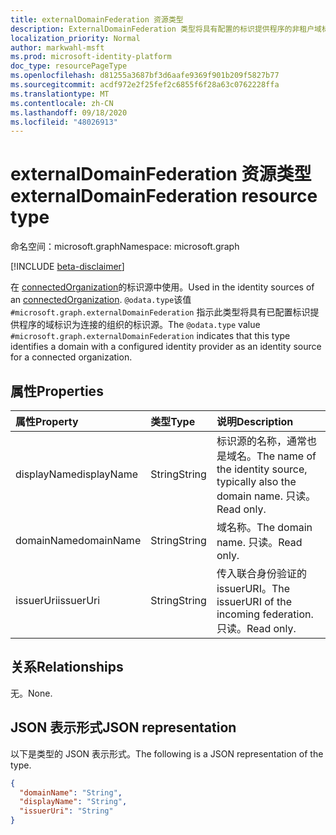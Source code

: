 ```yaml
---
title: externalDomainFederation 资源类型
description: ExternalDomainFederation 类型将具有配置的标识提供程序的非租户域标识为连接的组织的标识源。
localization_priority: Normal
author: markwahl-msft
ms.prod: microsoft-identity-platform
doc_type: resourcePageType
ms.openlocfilehash: d81255a3687bf3d6aafe9369f901b209f5827b77
ms.sourcegitcommit: acdf972e2f25fef2c6855f6f28a63c0762228ffa
ms.translationtype: MT
ms.contentlocale: zh-CN
ms.lasthandoff: 09/18/2020
ms.locfileid: "48026913"
---
```

# <a name="externaldomainfederation-resource-type"></a><span data-ttu-id="af9e0-103">externalDomainFederation 资源类型</span><span class="sxs-lookup"><span data-stu-id="af9e0-103">externalDomainFederation resource type</span></span>

<span data-ttu-id="af9e0-104">命名空间：microsoft.graph</span><span class="sxs-lookup"><span data-stu-id="af9e0-104">Namespace: microsoft.graph</span></span>

[!INCLUDE [beta-disclaimer](../../includes/beta-disclaimer.md)]

<span data-ttu-id="af9e0-105">在 [connectedOrganization](connectedOrganization.md)的标识源中使用。</span><span class="sxs-lookup"><span data-stu-id="af9e0-105">Used in the identity sources of an [connectedOrganization](connectedOrganization.md).</span></span> <span data-ttu-id="af9e0-106">`@odata.type`该值 `#microsoft.graph.externalDomainFederation` 指示此类型将具有已配置标识提供程序的域标识为连接的组织的标识源。</span><span class="sxs-lookup"><span data-stu-id="af9e0-106">The `@odata.type` value `#microsoft.graph.externalDomainFederation` indicates that this type identifies a domain with a configured identity provider as an identity source for a connected organization.</span></span>

## <a name="properties"></a><span data-ttu-id="af9e0-107">属性</span><span class="sxs-lookup"><span data-stu-id="af9e0-107">Properties</span></span>

| <span data-ttu-id="af9e0-108">属性</span><span class="sxs-lookup"><span data-stu-id="af9e0-108">Property</span></span>                     | <span data-ttu-id="af9e0-109">类型</span><span class="sxs-lookup"><span data-stu-id="af9e0-109">Type</span></span>                      | <span data-ttu-id="af9e0-110">说明</span><span class="sxs-lookup"><span data-stu-id="af9e0-110">Description</span></span> |
| :--------------------------- | :------------------------ | :---------- |
| <span data-ttu-id="af9e0-111">displayName</span><span class="sxs-lookup"><span data-stu-id="af9e0-111">displayName</span></span> |<span data-ttu-id="af9e0-112">String</span><span class="sxs-lookup"><span data-stu-id="af9e0-112">String</span></span> | <span data-ttu-id="af9e0-113">标识源的名称，通常也是域名。</span><span class="sxs-lookup"><span data-stu-id="af9e0-113">The name of the identity source, typically also the domain name.</span></span> <span data-ttu-id="af9e0-114">只读。</span><span class="sxs-lookup"><span data-stu-id="af9e0-114">Read only.</span></span> |
| <span data-ttu-id="af9e0-115">domainName</span><span class="sxs-lookup"><span data-stu-id="af9e0-115">domainName</span></span> |<span data-ttu-id="af9e0-116">String</span><span class="sxs-lookup"><span data-stu-id="af9e0-116">String</span></span> | <span data-ttu-id="af9e0-117">域名称。</span><span class="sxs-lookup"><span data-stu-id="af9e0-117">The domain name.</span></span> <span data-ttu-id="af9e0-118">只读。</span><span class="sxs-lookup"><span data-stu-id="af9e0-118">Read only.</span></span> |
| <span data-ttu-id="af9e0-119">issuerUri</span><span class="sxs-lookup"><span data-stu-id="af9e0-119">issuerUri</span></span> |<span data-ttu-id="af9e0-120">String</span><span class="sxs-lookup"><span data-stu-id="af9e0-120">String</span></span> | <span data-ttu-id="af9e0-121">传入联合身份验证的 issuerURI。</span><span class="sxs-lookup"><span data-stu-id="af9e0-121">The issuerURI of the incoming federation.</span></span> <span data-ttu-id="af9e0-122">只读。</span><span class="sxs-lookup"><span data-stu-id="af9e0-122">Read only.</span></span> |

## <a name="relationships"></a><span data-ttu-id="af9e0-123">关系</span><span class="sxs-lookup"><span data-stu-id="af9e0-123">Relationships</span></span>

<span data-ttu-id="af9e0-124">无。</span><span class="sxs-lookup"><span data-stu-id="af9e0-124">None.</span></span>

## <a name="json-representation"></a><span data-ttu-id="af9e0-125">JSON 表示形式</span><span class="sxs-lookup"><span data-stu-id="af9e0-125">JSON representation</span></span>

<span data-ttu-id="af9e0-126">以下是类型的 JSON 表示形式。</span><span class="sxs-lookup"><span data-stu-id="af9e0-126">The following is a JSON representation of the type.</span></span>

<!-- {
  "blockType": "resource",
  "optionalProperties": [

  ],
  "@odata.type": "microsoft.graph.externalDomainFederation",
  "baseType": "microsoft.graph.identitySource"
}-->

```json
{
  "domainName": "String",
  "displayName": "String",
  "issuerUri": "String"
}
```

<!-- uuid: 16cd6b66-4b1a-43a1-adaf-3a886856ed98
2019-02-04 14:57:30 UTC -->
<!-- {
  "type": "#page.annotation",
  "description": "externalDomainFederation resource type",
  "keywords": "",
  "section": "documentation",
  "tocPath": ""
}-->


